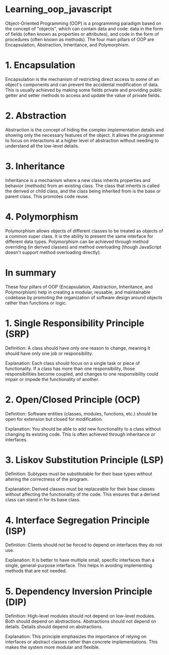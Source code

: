 # Learning_oop_javascript


Object-Oriented Programming (OOP) is a programming paradigm based on the concept of "objects", which can contain data and code: data in the form of fields (often known as properties or attributes), and code in the form of procedures (often known as methods). The four main pillars of OOP are Encapsulation, Abstraction, Inheritance, and Polymorphism.

# 1. Encapsulation

Encapsulation is the mechanism of restricting direct access to some of an object's components and can prevent the accidental modification of data. This is usually achieved by making some fields private and providing public getter and setter methods to access and update the value of private fields.

# 2. Abstraction

Abstraction is the concept of hiding the complex implementation details and showing only the necessary features of the object. It allows the programmer to focus on interactions at a higher level of abstraction without needing to understand all the low-level details.

# 3. Inheritance

Inheritance is a mechanism where a new class inherits properties and behavior (methods) from an existing class. The class that inherits is called the derived or child class, and the class being inherited from is the base or parent class. This promotes code reuse.

# 4. Polymorphism

Polymorphism allows objects of different classes to be treated as objects of a common super class. It is the ability to present the same interface for different data types. Polymorphism can be achieved through method overriding (in derived classes) and method overloading (though JavaScript doesn't support method overloading directly).

# In summary 

These four pillars of OOP (Encapsulation, Abstraction, Inheritance, and Polymorphism) help in creating a modular, reusable, and maintainable codebase by promoting the organization of software design around objects rather than functions or logic.



# 1. Single Responsibility Principle (SRP)

Definition: A class should have only one reason to change, meaning it should have only one job or responsibility.

Explanation: Each class should focus on a single task or piece of functionality. If a class has more than one responsibility, those responsibilities become coupled, and changes to one responsibility could impair or impede the functionality of another.

# 2. Open/Closed Principle (OCP)

Definition: Software entities (classes, modules, functions, etc.) should be open for extension but closed for modification.

Explanation: You should be able to add new functionality to a class without changing its existing code. This is often achieved through inheritance or interfaces.

# 3. Liskov Substitution Principle (LSP)

Definition: Subtypes must be substitutable for their base types without altering the correctness of the program.

Explanation: Derived classes must be replaceable for their base classes without affecting the functionality of the code. This ensures that a derived class can stand in for its base class.

# 4. Interface Segregation Principle (ISP)

Definition: Clients should not be forced to depend on interfaces they do not use.

Explanation: It is better to have multiple small, specific interfaces than a single, general-purpose interface. This helps in avoiding implementing methods that are not needed.

# 5. Dependency Inversion Principle (DIP)

Definition: High-level modules should not depend on low-level modules. Both should depend on abstractions. Abstractions should not depend on details. Details should depend on abstractions.

Explanation: This principle emphasizes the importance of relying on interfaces or abstract classes rather than concrete implementations. This makes the system more modular and flexible.